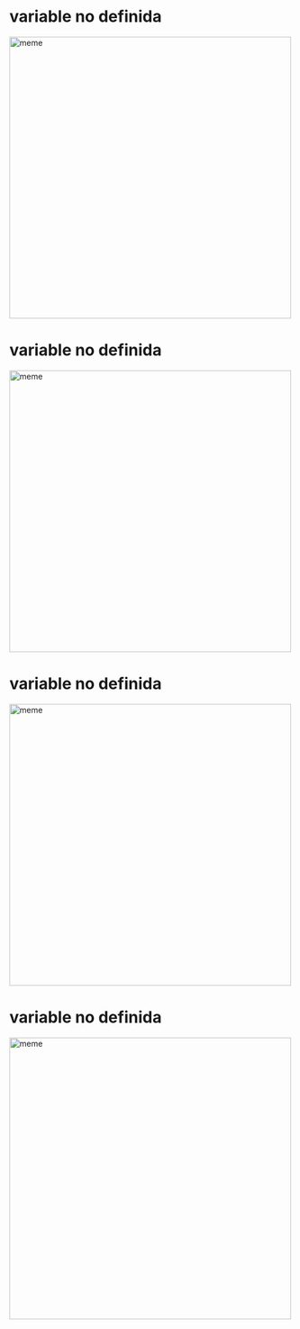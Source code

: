<h1>variable no definida</h1> <img src="https://i.redd.it/j4yh2ct6n6ea1.png" alt="meme" width="500" height="500"></img><h1>variable no definida</h1> <img src="https://i.redd.it/2c7345affpca1.jpg" alt="meme" width="500" height="500"></img><h1>variable no definida</h1> <img src="https://i.redd.it/a0hb1dbugeea1.jpg" alt="meme" width="500" height="500"></img><h1>variable no definida</h1> <img src="https://i.redd.it/uo1o7huzp9ea1.jpg" alt="meme" width="500" height="500"></img>